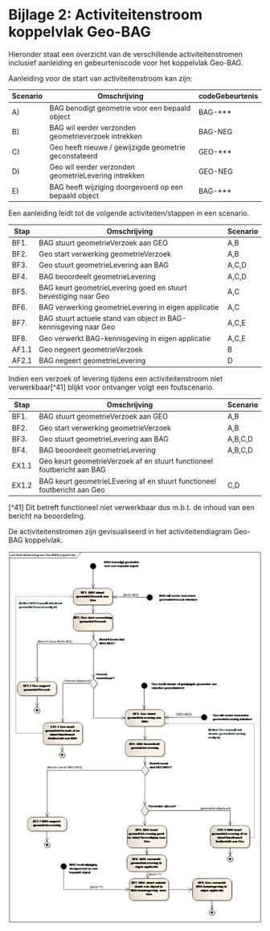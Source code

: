 # Bijlage 2: Activiteitenstroom koppelvlak Geo-BAG 

Hieronder staat een overzicht van de verschillende activiteitenstromen inclusief aanleiding en gebeurteniscode voor het koppelvlak Geo-BAG. 

Aanleiding voor de start van activiteitenstroom kan zijn:

| **Scenario** | **Omschrijving** | **codeGebeurtenis** |
| --- | --- | --- |
| A) | BAG benodigt geometrie voor een bepaald object | BAG-\*\*\* |
| B) | BAG wil eerder verzonden geometrieverzoek intrekken | BAG-NEG |
| C) | Geo heeft nieuwe / gewijzigde geometrie geconstateerd | GEO-\*\*\* |
| D) | Geo wil eerder verzonden geometrieLevering intrekken | GEO-NEG |
| E) | BAG heeft wijziging doorgevoerd op een bepaald object | BAG-\*\*\* |

Een aanleiding leidt tot de volgende activiteiten/stappen in een scenario.

| **Stap** | **Omschrijving** | **Scenario** | 
| --- | --- | --- |
| BF1. | BAG stuurt geometrieVerzoek aan GEO | A,B  |
| BF2. | Geo start verwerking geometrieVerzoek | A,B   |
| BF3. | Geo stuurt geometrieLevering aan BAG | A,C,D |
| BF4. | BAG beoordeelt geometrieLevering | A,C,D |
| BF5. | BAG keurt geometrieLevering goed en stuurt bevestiging naar Geo | A,C|
| BF6. | BAG verwerking geometrieLevering in eigen applicatie | A,C|
| BF7. | BAG stuurt actuele stand van object in BAG-kennisgeving naar Geo | A,C,E |
| BF8. | Geo verwerkt BAG-kennisgeving in eigen applicatie | A,C,E |
| AF1.1 | Geo negeert geometrieVerzoek | B |
| AF2.1 | BAG negeert geometrieLevering | D |

Indien een verzoek of levering tijdens een activiteitenstroom niet verwerkbaar[^41] blijkt voor ontvanger volgt een foutscenario.

| **Stap** | **Omschrijving** | **Scenario** |
| --- | --- | --- |
| BF1. | BAG stuurt geometrieVerzoek aan GEO | A,B  |
| BF2. | Geo start verwerking geometrieVerzoek | A,B   |
| BF3. | Geo stuurt geometrieLevering aan BAG | A,B,C,D |
| BF4. | BAG beoordeelt geometrieLevering | A,B,C,D |
| EX1.1 | Geo keurt geometrieVerzoek af en stuurt functioneel foutbericht aan BAG | |
| EX1.2 | BAG keurt geometrieLEvering af en stuurt functioneel foutbericht aan Geo | C,D|

[^41] Dit betreft functioneel niet verwerkbaar dus m.b.t. de inhoud van een bericht na beoordeling.

De activiteitenstromen zijn gevisualiseerd in het activiteitendiagram Geo-BAG koppelvlak. 

![Activiteitenstromen Geo-BAG koppelvlak](afbeeldingen/fig-activiteitenstroom-geo-bag-koppelvlak.png) 
